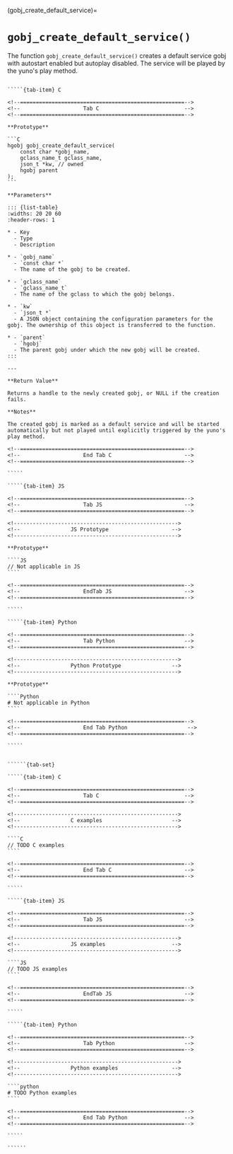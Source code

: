 <!-- ============================================================== -->
(gobj_create_default_service)=
# `gobj_create_default_service()`
<!-- ============================================================== -->

The function `gobj_create_default_service()` creates a default service gobj with autostart enabled but autoplay disabled. The service will be played by the yuno's play method.

<!------------------------------------------------------------>
<!--                    Prototypes                          -->
<!------------------------------------------------------------>

``````{tab-set}

`````{tab-item} C

<!--====================================================-->
<!--                    Tab C                           -->
<!--====================================================-->

**Prototype**

```C
hgobj gobj_create_default_service(
    const char *gobj_name,
    gclass_name_t gclass_name,
    json_t *kw, // owned
    hgobj parent
);
```

**Parameters**

::: {list-table}
:widths: 20 20 60
:header-rows: 1

* - Key
  - Type
  - Description

* - `gobj_name`
  - `const char *`
  - The name of the gobj to be created.

* - `gclass_name`
  - `gclass_name_t`
  - The name of the gclass to which the gobj belongs.

* - `kw`
  - `json_t *`
  - A JSON object containing the configuration parameters for the gobj. The ownership of this object is transferred to the function.

* - `parent`
  - `hgobj`
  - The parent gobj under which the new gobj will be created.
:::

---

**Return Value**

Returns a handle to the newly created gobj, or NULL if the creation fails.

**Notes**

The created gobj is marked as a default service and will be started automatically but not played until explicitly triggered by the yuno's play method.

<!--====================================================-->
<!--                    End Tab C                       -->
<!--====================================================-->

`````

`````{tab-item} JS

<!--====================================================-->
<!--                    Tab JS                          -->
<!--====================================================-->

<!---------------------------------------------------->
<!--                JS Prototype                    -->
<!---------------------------------------------------->

**Prototype**

````JS
// Not applicable in JS
````

<!--====================================================-->
<!--                    EndTab JS                       -->
<!--====================================================-->

`````

`````{tab-item} Python

<!--====================================================-->
<!--                    Tab Python                      -->
<!--====================================================-->

<!---------------------------------------------------->
<!--                Python Prototype                -->
<!---------------------------------------------------->

**Prototype**

````Python
# Not applicable in Python
````

<!--====================================================-->
<!--                    End Tab Python                   -->
<!--====================================================-->

`````

``````

<!------------------------------------------------------------>
<!--                    Examples                            -->
<!------------------------------------------------------------>

```````{dropdown} Examples

``````{tab-set}

`````{tab-item} C

<!--====================================================-->
<!--                    Tab C                           -->
<!--====================================================-->

<!---------------------------------------------------->
<!--                C examples                      -->
<!---------------------------------------------------->

````C
// TODO C examples
````

<!--====================================================-->
<!--                    End Tab C                       -->
<!--====================================================-->

`````

`````{tab-item} JS

<!--====================================================-->
<!--                    Tab JS                          -->
<!--====================================================-->

<!---------------------------------------------------->
<!--                JS examples                     -->
<!---------------------------------------------------->

````JS
// TODO JS examples
````

<!--====================================================-->
<!--                    EndTab JS                       -->
<!--====================================================-->

`````

`````{tab-item} Python

<!--====================================================-->
<!--                    Tab Python                      -->
<!--====================================================-->

<!---------------------------------------------------->
<!--                Python examples                 -->
<!---------------------------------------------------->

````python
# TODO Python examples
````

<!--====================================================-->
<!--                    End Tab Python                  -->
<!--====================================================-->

`````

``````

```````
